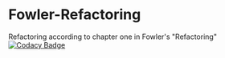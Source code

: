 # Fowler-Refactoring
Refactoring according to chapter one in Fowler's "Refactoring"
[![Codacy Badge](https://app.codacy.com/project/badge/Grade/8bada307398243d2a124e85ac017ed4b)](https://www.codacy.com/gh/schmida736/SE-Refactoring/dashboard?utm_source=github.com&amp;utm_medium=referral&amp;utm_content=schmida736/SE-Refactoring&amp;utm_campaign=Badge_Grade)

